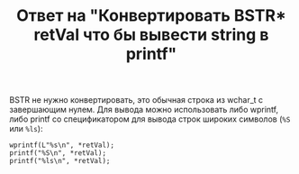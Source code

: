 ﻿---
title: "Ответ на \"Конвертировать BSTR* retVal что бы вывести string в printf\""
se.owner.user_id: 240512
se.owner.display_name: "MSDN.WhiteKnight"
se.owner.link: "https://ru.stackoverflow.com/users/240512/msdn-whiteknight"
se.answer_id: 950378
se.question_id: 949439
se.post_type: answer
se.is_accepted: False
---
<p>BSTR не нужно конвертировать, это обычная строка из wchar_t с завершающим нулем. Для вывода можно использовать либо wprintf, либо printf со спецификатором для вывода строк широких символов (<code>%S</code> или <code>%ls</code>):</p>

<pre><code>wprintf(L"%s\n", *retVal);
printf("%S\n", *retVal);
printf("%ls\n", *retVal);
</code></pre>

